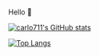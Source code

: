 ### 
Hello 👋

[![carlo711's GitHub stats](https://github-readme-stats.vercel.app/api?username=carlo711?count_private=true)](https://github.com/carlo711/github-readme-stats)

[![Top Langs](https://github-readme-stats.vercel.app/api/top-langs/?username=carlo711&layout=compact)](https://github.com/carlo711/github-readme-stats)
